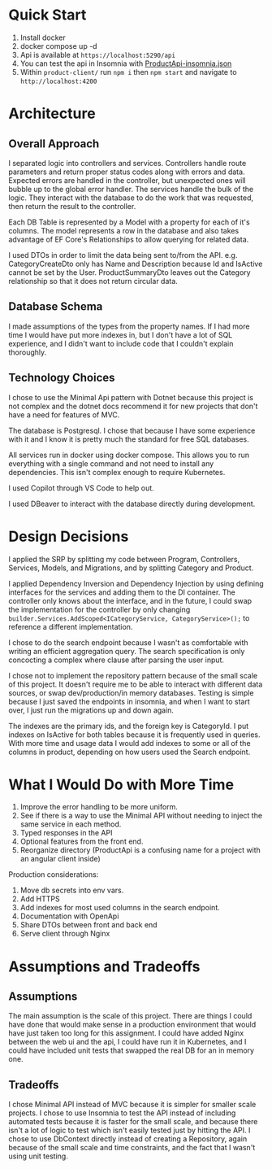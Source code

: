 # Quick Start
1. Install docker
2. docker compose up -d
3. Api is available at `https://localhost:5290/api`
4. You can test the api in Insomnia with [ProductApi-insomnia.json](../Insomnia/ProductApi-insomnia.json)
5. Within `product-client/` run `npm i` then `npm start` and navigate to `http://localhost:4200`

# Architecture

## Overall Approach
I separated logic into controllers and services. Controllers handle route parameters and return proper status codes along with errors and data. Expected errors are handled in the controller, but unexpected ones will bubble up to the global error handler. The services handle the bulk of the logic. They interact with the database to do the work that was requested, then return the result to the controller.

Each DB Table is represented by a Model with a property for each of it's columns. The model represents a row in the database and also takes advantage of EF Core's Relationships to allow querying for related data. 

I used DTOs in order to limit the data being sent to/from the API. e.g. CategoryCreateDto only has Name and Description because Id and IsActive cannot be set by the User. ProductSummaryDto leaves out the Category relationship so that it does not return circular data.

## Database Schema
I made assumptions of the types from the property names. If I had more time I would have put more indexes in, but I don't have a lot of SQL experience, and I didn't want to include code that I couldn't explain thoroughly.

## Technology Choices

I chose to use the Minimal Api pattern with Dotnet because this project is not complex and the dotnet docs recommend it for new projects that don't have a need for features of MVC.

The database is Postgresql. I chose that because I have some experience with it and I know it is pretty much the standard for free SQL databases.

All services run in docker using docker compose. This allows you to run everything with a single command and not need to install any
dependencies. This isn't complex enough to require Kubernetes.

I used Copilot through VS Code to help out.

I used DBeaver to interact with the database directly during development.

# Design Decisions

I applied the SRP by splitting my code between Program, Controllers, Services, Models, and Migrations, and by splitting Category and Product. 

I applied Dependency Inversion and Dependency Injection by using defining interfaces for the services and adding them to the DI container. The controller only knows about the interface, and in the future, I could swap the implementation for the controller by only changing
`builder.Services.AddScoped<ICategoryService, CategoryService>();` to reference a different implementation.

I chose to do the search endpoint because I wasn't as comfortable with writing an efficient aggregation query. The search specification is only concocting a complex where clause after parsing the user input.

I chose not to implement the repository pattern because of the small scale of this project. It doesn't require me to be able to interact with different data sources, or swap dev/production/in memory databases. Testing is simple because I just saved the endpoints in insomnia, and when I want to start over, I just run the migrations up and down again.

The indexes are the primary ids, and the foreign key is CategoryId. I put indexes on IsActive for both tables because it is frequently used in queries. With more time and usage data I would add indexes to some or all of the columns in product, depending on how users used the Search endpoint.

# What I Would Do with More Time

1. Improve the error handling to be more uniform.
2. See if there is a way to use the Minimal API without needing to inject the same service in each method.
3. Typed responses in the API
4. Optional features from the front end.
5. Reorganize directory (ProductApi is a confusing name for a project with an angular client inside)

Production considerations:
1. Move db secrets into env vars.
2. Add HTTPS
3. Add indexes for most used columns in the search endpoint.
4. Documentation with OpenApi
5. Share DTOs between front and back end
6. Serve client through Nginx


# Assumptions and Tradeoffs

## Assumptions
The main assumption is the scale of this project. There are things I could have done that would make sense in a production environment that would have just taken too long for this assignment. I could have added Nginx between the web ui and the api, I could have run it in Kubernetes, and I could have included unit tests that swapped the real DB for an in memory one.

## Tradeoffs
I chose Minimal API instead of MVC because it is simpler for smaller scale projects. I chose to use Insomnia to test the API instead of including automated tests because it is faster for the small scale, and because there isn't a lot of logic to test which isn't easily tested just by hitting the API.
I chose to use DbContext directly instead of creating a Repository, again because of the small scale and time constraints, and the fact that I wasn't using unit testing.


